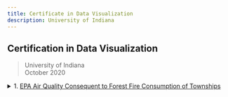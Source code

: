 ```yaml
---
title: Certificate in Data Visualization
description: University of Indiana
---
```


## **Certification in Data Visualization**<br/>
> University of Indiana  
> October 2020
  
<details>
  <summary>
    1. <a href="https://github.com/n8sean/portfolio/blob/master/IndianaUniversity_ProjectProposal_20-10-18.pdf">EPA Air Quality Consequent to Forest Fire Consumption of Townships</a>
  </summary>
  
<ul>
  <li>Develop a project proposal that will facilitate stakeholder decision making processes.</li>  
  <li>Project proposal: Develop various data visualization artifacts that give improved insight toward air quality scores and forest fire activity.</li>  
</ul>
</details>
